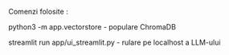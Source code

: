 Comenzi folosite : 

python3 -m app.vectorstore - populare ChromaDB


streamlit run app/ui_streamlit.py - rulare pe localhost a LLM-ului
